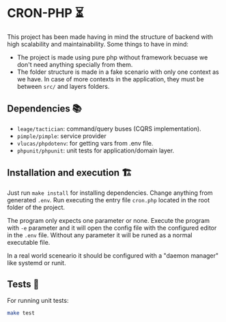 # CRON-PHP ⏳

This project has been made having in mind the structure
of backend with high scalability and maintainability.
Some things to have in mind:
- The project is made using pure php without framework becuase we don't need anything specially from them.
- The folder structure is made in a fake scenario with only one context as we have. In case of more contexts in the application, they must be between `src/` and layers folders.

## Dependencies 📚
- `leage/tactician`: command/query buses (CQRS implementation).
- `pimple/pimple`: service provider
- `vlucas/phpdotenv`: for getting vars from .env file.
- `phpunit/phpunit`: unit tests for application/domain layer.


## Installation and execution 🏗

Just run `make install` for installing dependencies. Change anything from  generated `.env`.
Run executing the entry file `cron.php` located in the root folder of the project.


The program only expects one parameter or none. Execute the program with `-e` parameter and it will open 
the config file with the configured editor in the `.env` file. Without any parameter it will be runed as 
a normal executable file. 

In a real world sceneario it should be configured with a "daemon manager" like systemd or runit.

## Tests 🧪
For running unit tests:
```bash
make test
```